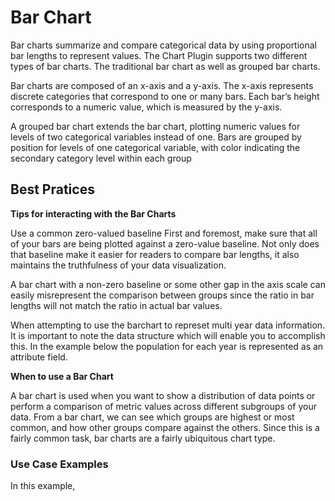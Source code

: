 # Bar Chart

Bar charts summarize and compare categorical data by using proportional bar lengths to represent values. The Chart Plugin supports two different types of bar charts. The traditional bar chart as well as grouped bar charts.

Bar charts are composed of an x-axis and a y-axis. The x-axis represents discrete categories that correspond to one or many bars. Each bar’s height corresponds to a numeric value, which is measured by the y-axis.

A grouped bar chart extends the bar chart, plotting numeric values for levels of two categorical variables instead of one. Bars are grouped by position for levels of one categorical variable, with color indicating the secondary category level within each group

## Best Pratices

**Tips for interacting with the Bar Charts**

Use a common zero-valued baseline First and foremost, make sure that all of your bars are being plotted against a zero-value baseline. Not only does that baseline make it easier for readers to compare bar lengths, it also maintains the truthfulness of your data visualization.

A bar chart with a non-zero baseline or some other gap in the axis scale can easily misrepresent the comparison between groups since the ratio in bar lengths will not match the ratio in actual bar values.

When attempting to use the barchart to represet multi year data information. It is important to note the data structure which will enable you to accomplish this. In the example below the population for each year is represented as an attribute field.

**When to use a Bar Chart**

A bar chart is used when you want to show a distribution of data points or perform a comparison of metric values across different subgroups of your data. From a bar chart, we can see which groups are highest or most common, and how other groups compare against the others. Since this is a fairly common task, bar charts are a fairly ubiquitous chart type.

### Use Case Examples

In this example,
